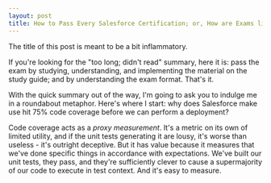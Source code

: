 ```yaml
---
layout: post
title: How to Pass Every Salesforce Certification; or, How are Exams like Code Coverage?
---
```


The title of this post is meant to be a bit inflammatory.

If you're looking for the "too long; didn't read" summary, here it is: pass the exam by studying, understanding, and implementing the material on the study guide; and by understanding the exam format. That's it.

With the quick summary out of the way, I'm going to ask you to indulge me in a roundabout metaphor. Here's where I start: why does Salesforce make use hit 75% code coverage before we can perform a deployment?

Code coverage acts as a *proxy measurement*. It's a metric on its own of limited utility, and if the unit tests generating it are lousy, it's worse than useless - it's outright deceptive. But it has value because it measures that we've done specific things in accordance with expectations. We've built our unit tests, they pass, and they're sufficiently clever to cause a supermajority of our code to execute in test context. And it's easy to measure.